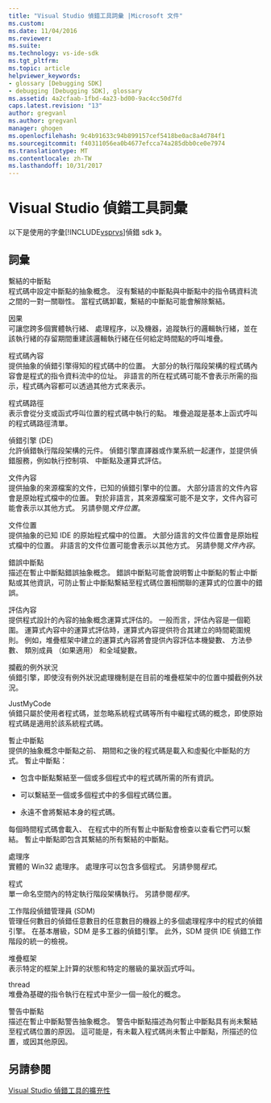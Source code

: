 ```yaml
---
title: "Visual Studio 偵錯工具詞彙 |Microsoft 文件"
ms.custom: 
ms.date: 11/04/2016
ms.reviewer: 
ms.suite: 
ms.technology: vs-ide-sdk
ms.tgt_pltfrm: 
ms.topic: article
helpviewer_keywords:
- glossary [Debugging SDK]
- debugging [Debugging SDK], glossary
ms.assetid: 4a2cfaab-1fbd-4a23-bd00-9ac4cc50d7fd
caps.latest.revision: "13"
author: gregvanl
ms.author: gregvanl
manager: ghogen
ms.openlocfilehash: 9c4b91633c94b899157cef5418be0ac8a4d784f1
ms.sourcegitcommit: f40311056ea0b4677efcca74a285dbb0ce0e7974
ms.translationtype: MT
ms.contentlocale: zh-TW
ms.lasthandoff: 10/31/2017
---
```

# <a name="visual-studio-debugger-glossary"></a>Visual Studio 偵錯工具詞彙
以下是使用的字彙[!INCLUDE[vsprvs](../../../code-quality/includes/vsprvs_md.md)]偵錯 sdk 》。  
  
## <a name="terms"></a>詞彙  
 繫結的中斷點  
 程式碼中設定中斷點的抽象概念。 沒有繫結的中斷點與中斷點中的指令碼資料流之間的一對一關聯性。 當程式碼卸載，繫結的中斷點可能會解除繫結。  
  
 因果  
 可讓您跨多個實體執行緒、 處理程序，以及機器，追蹤執行的邏輯執行緒，並在該執行緒的存留期間重建該邏輯執行緒在任何給定時間點的呼叫堆疊。  
  
 程式碼內容  
 提供抽象的偵錯引擎得知的程式碼中的位置。 大部分的執行階段架構的程式碼內容會是程式的指令資料流中的位址。 非語言的所在程式碼可能不會表示所需的指示，程式碼內容都可以透過其他方式來表示。  
  
 程式碼路徑  
 表示會從分支或函式呼叫位置的程式碼中執行的點。 堆疊追蹤是基本上函式呼叫的程式碼路徑清單。  
  
 偵錯引擎 (DE)  
 允許偵錯執行階段架構的元件。 偵錯引擎直譯器或作業系統一起運作，並提供偵錯服務，例如執行控制項、 中斷點及運算式評估。  
  
 文件內容  
 提供抽象的來源檔案的文件，已知的偵錯引擎中的位置。 大部分語言的文件內容會是原始程式檔中的位置。 對於非語言，其來源檔案可能不是文字，文件內容可能會表示以其他方式。 另請參閱*文件位置*。  
  
 文件位置  
 提供抽象的已知 IDE 的原始程式檔中的位置。 大部分語言的文件位置會是原始程式檔中的位置。 非語言的文件位置可能會表示以其他方式。 另請參閱*文件內容*。  
  
 錯誤中斷點  
 描述在暫止中斷點錯誤抽象概念。 錯誤中斷點可能會說明暫止中斷點的暫止中斷點或其他資訊，可防止暫止中斷點繫結至程式碼位置相關聯的運算式的位置中的錯誤。  
  
 評估內容  
 提供程式設計的內容的抽象概念運算式評估的。 一般而言，評估內容是一個範圍。 運算式內容中的運算式評估時，運算式內容提供符合其建立的時間範圍規則。 例如，堆疊框架中建立的運算式內容將會提供內容評估本機變數、 方法參數、 類別成員 （如果適用） 和全域變數。  
  
 攔截的例外狀況  
 偵錯引擎，即使沒有例外狀況處理機制是在目前的堆疊框架中的位置中攔截例外狀況。  
  
 JustMyCode  
 偵錯只屬於使用者程式碼，並忽略系統程式碼等所有中繼程式碼的概念，即使原始程式碼是適用於該系統程式碼。  
  
 暫止中斷點  
 提供的抽象概念中斷點之前、 期間和之後的程式碼是載入和虛擬化中斷點的方式。 暫止中斷點：  
  
-   包含中斷點繫結至一個或多個程式中的程式碼所需的所有資訊。  
  
-   可以繫結至一個或多個程式中的多個程式碼位置。  
  
-   永遠不會將繫結本身的程式碼。  
  
 每個時間程式碼會載入、 在程式中的所有暫止中斷點會檢查以查看它們可以繫結。 暫止中斷點即包含其繫結的所有繫結的中斷點。  
  
 處理序  
 實體的 Win32 處理序。 處理序可以包含多個程式。 另請參閱*程式*。  
  
 程式  
 單一命名空間內的特定執行階段架構執行。 另請參閱*程序*。  
  
 工作階段偵錯管理員 (SDM)  
 管理任何數目的偵錯任意數目的任意數目的機器上的多個處理程序中的程式的偵錯引擎。 在基本層級，SDM 是多工器的偵錯引擎。 此外，SDM 提供 IDE 偵錯工作階段的統一的檢視。  
  
 堆疊框架  
 表示特定的框架上計算的狀態和特定的層級的巢狀函式呼叫。  
  
 thread  
 堆疊為基礎的指令執行在程式中至少一個一般化的概念。  
  
 警告中斷點  
 描述在暫止中斷點警告抽象概念。 警告中斷點描述為何暫止中斷點具有尚未繫結至程式碼位置的原因。 這可能是，有未載入程式碼尚未暫止中斷點，所描述的位置，或因其他原因。  
  
## <a name="see-also"></a>另請參閱  
 [Visual Studio 偵錯工具的擴充性](../../../extensibility/debugger/visual-studio-debugger-extensibility.md)